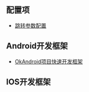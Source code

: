 
配置项
-----
* [跳转参数配置](/docs/jump_param_config.md)

Android开发框架
----------
* [OkAndroid项目快速开发框架](https://github.com/smart005/okandroid)

IOS开发框架
------